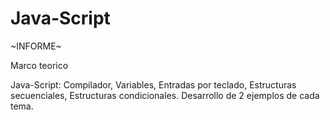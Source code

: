 # Java-Script
~INFORME~

Marco teorico

Java-Script: Compilador, Variables, Entradas por teclado, Estructuras secuenciales, Estructuras condicionales. Desarrollo de 2 ejemplos de cada tema.
